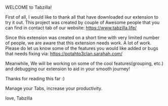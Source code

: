 WELCOME to Tabzilla!


First of all, I would like to thank all that have downloaded our extension to try it out. This project was created by couple of Awesome people that you can find in contact tab of our website: https://www.tabzilla.life/

Since this extension was created on a short time with very limited number of people, we are aware that this extension needs work. A lot of work. Please do let us know some of the features you would like added or bugs that needs fixing via: https://potahto3clan.sarahah.com/

Meanwhile, We will be working on some of the cool features(grouping, etc.) and debugging our extension to aid in your smooth journey!

Thanks for reading this far :)

Manage your Tabs, increase your productivity.


love,
Tabzilla
